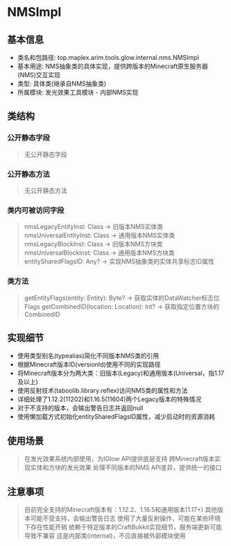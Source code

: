 # NMSImpl

## 基本信息
- 类名和包路径: top.maplex.arim.tools.glow.internal.nms.NMSImpl
- 基本用途: NMS抽象类的具体实现，提供跨版本的Minecraft原生服务器(NMS)交互实现
- 类型: 具体类(继承自NMS抽象类)
- 所属模块: 发光效果工具模块 - 内部NMS实现

## 类结构

### 公开静态字段
> 无公开静态字段

### 公开静态方法
> 无公开静态方法

### 类内可被访问字段
> nmsLegacyEntityInst: Class<NMSLegacyEntity> -> 旧版本NMS实体类
> nmsUniversalEntityInst: Class<NMSUniversalEntity> -> 通用版本NMS实体类
> nmsLegacyBlockInst: Class<NMSLegacyBlock> -> 旧版本NMS方块类
> nmsUniversalBlockInst: Class<NMSUniversalBlock> -> 通用版本NMS方块类
> entitySharedFlagsID: Any? -> 实现NMS抽象类的实体共享标志ID属性

### 类方法
> getEntityFlags(entity: Entity): Byte? -> 获取实体的DataWatcher标志位Flags
> getCombinedID(location: Location): Int? -> 获取指定位置方块的CombinedID

## 实现细节
- 使用类型别名(typealias)简化不同版本NMS类的引用
- 根据Minecraft版本ID(versionId)使用不同的实现路径
- 将Minecraft版本分为两大类：旧版本(Legacy)和通用版本(Universal，指1.17及以上)
- 使用反射技术(taboolib.library.reflex)访问NMS类的属性和方法
- 详细处理了1.12.2(11202)和1.16.5(11604)两个Legacy版本的特殊情况
- 对于不支持的版本，会输出警告日志并返回null
- 使用懒加载方式初始化entitySharedFlagsID属性，减少启动时的资源消耗

## 使用场景
> 在发光效果系统内部使用，为IGlow API提供底层支持
> 跨Minecraft版本实现实体和方块的发光效果
> 处理不同版本的NMS API差异，提供统一的接口

## 注意事项
> 目前完全支持的Minecraft版本有：1.12.2、1.16.5和通用版本(1.17+)
> 其他版本可能不受支持，会输出警告日志
> 使用了大量反射操作，可能在某些环境下存在性能开销
> 依赖于特定版本的CraftBukkit实现细节，服务端更新可能导致不兼容
> 这是内部类(internal)，不应直接被外部模块使用
